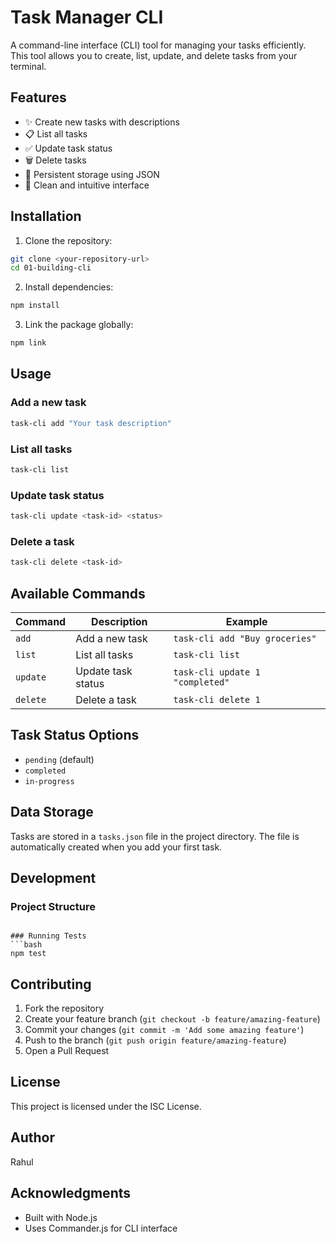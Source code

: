 # Task Manager CLI

A command-line interface (CLI) tool for managing your tasks efficiently. This tool allows you to create, list, update, and delete tasks from your terminal.

## Features

- ✨ Create new tasks with descriptions
- 📋 List all tasks
- ✅ Update task status
- 🗑️ Delete tasks
- 💾 Persistent storage using JSON
- 🎨 Clean and intuitive interface

## Installation

1. Clone the repository:
```bash
git clone <your-repository-url>
cd 01-building-cli
```

2. Install dependencies:
```bash
npm install
```

3. Link the package globally:
```bash
npm link
```

## Usage

### Add a new task
```bash
task-cli add "Your task description"
```

### List all tasks
```bash
task-cli list
```

### Update task status
```bash
task-cli update <task-id> <status>
```

### Delete a task
```bash
task-cli delete <task-id>
```

## Available Commands

| Command | Description | Example |
|---------|-------------|---------|
| `add` | Add a new task | `task-cli add "Buy groceries"` |
| `list` | List all tasks | `task-cli list` |
| `update` | Update task status | `task-cli update 1 "completed"` |
| `delete` | Delete a task | `task-cli delete 1` |

## Task Status Options

- `pending` (default)
- `completed`
- `in-progress`

## Data Storage

Tasks are stored in a `tasks.json` file in the project directory. The file is automatically created when you add your first task.

## Development

### Project Structure
```

### Running Tests
```bash
npm test
```

## Contributing

1. Fork the repository
2. Create your feature branch (`git checkout -b feature/amazing-feature`)
3. Commit your changes (`git commit -m 'Add some amazing feature'`)
4. Push to the branch (`git push origin feature/amazing-feature`)
5. Open a Pull Request

## License

This project is licensed under the ISC License.

## Author

Rahul

## Acknowledgments

- Built with Node.js
- Uses Commander.js for CLI interface